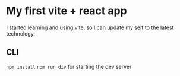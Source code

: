 # My first vite + react app

I started learning and using vite, so I can update my self to the latest technology.

## CLI

`npm install`
`npm run div` for starting the dev server
